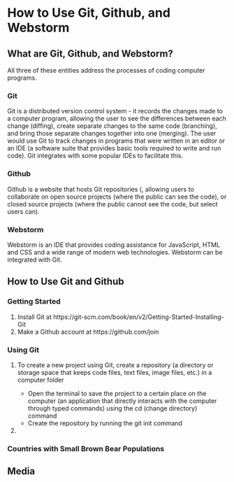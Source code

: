 <!DOCTYPE html>
<html>
<body>
  <h1>How to Use Git, Github, and Webstorm</h1>
  <h2>What are Git, Github, and Webstorm?</h2>
  <p>All three of these entities address the processes of coding computer programs.<p>
  <h3>Git</h3>
  <p>Git is a distributed version control system - it records the changes made to a computer program, allowing the user to see the differences between each change (diffing), create separate changes to the same code (branching), and bring those separate changes together into one (merging). The user would use Git to track changes in programs that were written in an editor or an IDE (a software suite that provides basic tools required to write and run code). Git integrates with some popular IDEs to facilitate this.<p>
  <h3>Github</h3>
  <p>Github is a website that hosts Git repositories (, allowing users to collaborate on open source projects (where the public can see the code), or closed source projects (where the public cannot see the code, but select users can).<p>
  <h3>Webstorm</h3>
  <p>Webstorm is an IDE that provides coding assistance for JavaScript, HTML and CSS and a wide range of modern web technologies. Webstorm can be integrated with Git.<p>
  <h2>How to Use Git and Github</h2>
  <h3>Getting Started</h3>
  <ol>
  <li>Install Git at https://git-scm.com/book/en/v2/Getting-Started-Installing-Git</li>
  <li>Make a Github account at https://github.com/join</li>
  </ol>
  <h3>Using Git</h3>
  <ol>
  <li>To create a new project using Git, create a repository (a directory or storage space that keeps code files, text files, image files, etc.) in a computer folder</li>
  <ul>
  <li>Open the terminal to save the project to a certain place on the computer (an application that directly interacts with the computer through typed commands) using the cd (change directory) command</li>
  <li>Create the repository by running the git init command</li>
  </ul>
  <li></li>
  </ol>
  <h3>Countries with Small Brown Bear Populations</h3>
  <h2>Media</h2>
</body>
<html>
